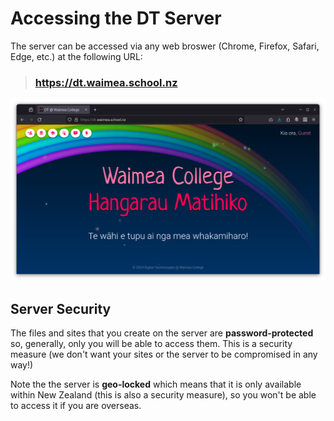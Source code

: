 # Accessing the DT Server

The server can be accessed via any web broswer (Chrome, Firefox, Safari, Edge, etc.) at the following URL:

> ### https://dt.waimea.school.nz


![DT server homepage](media/server.png)

## Server Security

The files and sites that you create on the server are **password-protected** so, generally, only you will be able to access them. This is a security measure (we don't want your sites or the server to be compromised in any way!)

Note the the server is **geo-locked** which means that it is only available within New Zealand (this is also a security measure), so you won't be able to access it if you are overseas.
